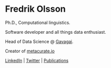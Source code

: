 # Fredrik Olsson

Ph.D., Computational linguistics.

Software developer and all things data enthusiast. 

Head of Data Science @ [Gavagai](https://gavagai.io).

Creator of [metacurate.io](https://metacurate.io/)

[LinkedIn](https://www.linkedin.com/in/folsson/) \| [Twitter](https://twitter.com/smudo) \| [Publications](https://scholar.google.com/citations?hl=en&user=irkOXmAAAAAJ)
